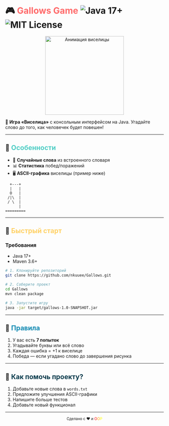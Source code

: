 # 🎮 <span style="color:#FF6B6B">Gallows Game</span> <img src="https://img.shields.io/badge/Java-17%2B-orange?logo=openjdk" alt="Java 17+"> <img src="https://img.shields.io/badge/License-MIT-green" alt="MIT License">

<div align="center">
  <img src="https://media0.giphy.com/media/v1.Y2lkPTc5MGI3NjExZGpzYTlmZ2EzeTdsbTZtbTBhbmJjcjVmb3N4OGloNmwycGsyN2l4ciZlcD12MV9pbnRlcm5hbF9naWZfYnlfaWQmY3Q9Zw/ybQIv0CsYm1XY9A8Dm/giphy.gif" width="250" alt="Анимация виселицы">
</div>

🔴 **Игра «Виселица»** с консольным интерфейсом на Java. Угадайте слово до того, как человечек будет повешен!

---

## 🎨 <span style="color:#4ECDC4">Особенности</span>
- 🎲 **Случайные слова** из встроенного словаря
- 📊 **Статистика** побед/поражений
- 🖥️ **ASCII-графика** виселицы (пример ниже)

```ascii
  +---+
  |   |
  O   |
 /|\  |
 / \  |
      |
=========
```

---

## 🚀 <span style="color:#FFD166">Быстрый старт</span>

### Требования
- Java 17+
- Maven 3.6+

```bash
# 1. Клонируйте репозиторий
git clone https://github.com/nkuuee/Gallows.git

# 2. Соберите проект
cd Gallows
mvn clean package

# 3. Запустите игру
java -jar target/gallows-1.0-SNAPSHOT.jar
```

---

## 📜 <span style="color:#118AB2">Правила</span>
1. У вас есть **7 попыток** 
2. Угадывайте буквы или всё слово
3. Каждая ошибка = +1 к виселице
4. Победа — если угадано слово до завершения рисунка

---


## 🤝 <span style="color:#073B4C">Как помочь проекту?</span>
1. Добавьте новые слова в `words.txt`
2. Предложите улучшения ASCII-графики
3. Напишите больше тестов
4. Добавьте новый функционал

---

<div align="center">
  <sub>Сделано с ❤️ и <span style="color:red">O</span><span style="color:orange">O</span><span style="color:yellow">P</span></sub>
</div>
